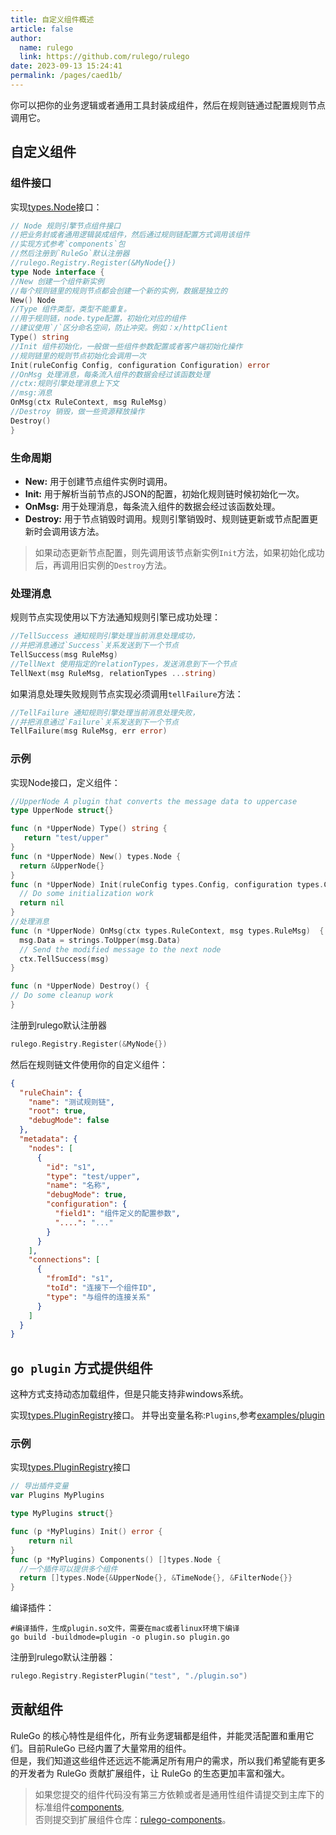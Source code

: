```yaml
---
title: 自定义组件概述
article: false
author: 
  name: rulego
  link: https://github.com/rulego/rulego
date: 2023-09-13 15:24:41
permalink: /pages/caed1b/
---
```


你可以把你的业务逻辑或者通用工具封装成组件，然后在规则链通过配置规则节点调用它。

## 自定义组件

### 组件接口

实现[types.Node](https://github.com/rulego/rulego/blob/main/api/types/types.go)接口：

```go
// Node 规则引擎节点组件接口
//把业务封或者通用逻辑装成组件，然后通过规则链配置方式调用该组件
//实现方式参考`components`包
//然后注册到`RuleGo`默认注册器
//rulego.Registry.Register(&MyNode{})
type Node interface {
//New 创建一个组件新实例
//每个规则链里的规则节点都会创建一个新的实例，数据是独立的
New() Node
//Type 组件类型，类型不能重复。
//用于规则链，node.type配置，初始化对应的组件
//建议使用`/`区分命名空间，防止冲突。例如：x/httpClient
Type() string
//Init 组件初始化，一般做一些组件参数配置或者客户端初始化操作
//规则链里的规则节点初始化会调用一次
Init(ruleConfig Config, configuration Configuration) error
//OnMsg 处理消息，每条流入组件的数据会经过该函数处理
//ctx:规则引擎处理消息上下文
//msg:消息
OnMsg(ctx RuleContext, msg RuleMsg)
//Destroy 销毁，做一些资源释放操作
Destroy()
}
```

### 生命周期

- **New:** 用于创建节点组件实例时调用。
- **Init:** 用于解析当前节点的JSON的配置，初始化规则链时候初始化一次。
- **OnMsg:** 用于处理消息，每条流入组件的数据会经过该函数处理。
- **Destroy:** 用于节点销毁时调用。规则引擎销毁时、规则链更新或节点配置更新时会调用该方法。
>如果动态更新节点配置，则先调用该节点新实例`Init`方法，如果初始化成功后，再调用旧实例的`Destroy`方法。

### 处理消息

规则节点实现使用以下方法通知规则引擎已成功处理：
```go
//TellSuccess 通知规则引擎处理当前消息处理成功，
//并把消息通过`Success`关系发送到下一个节点
TellSuccess(msg RuleMsg)
//TellNext 使用指定的relationTypes，发送消息到下一个节点
TellNext(msg RuleMsg, relationTypes ...string)
```

如果消息处理失败规则节点实现必须调用`tellFailure`方法：
```go
//TellFailure 通知规则引擎处理当前消息处理失败，
//并把消息通过`Failure`关系发送到下一个节点
TellFailure(msg RuleMsg, err error)
```

### 示例

实现Node接口，定义组件：

```go
//UpperNode A plugin that converts the message data to uppercase
type UpperNode struct{}

func (n *UpperNode) Type() string {
   return "test/upper"
}
func (n *UpperNode) New() types.Node {
  return &UpperNode{}
}
func (n *UpperNode) Init(ruleConfig types.Config, configuration types.Configuration) error {
  // Do some initialization work
  return nil
}
//处理消息
func (n *UpperNode) OnMsg(ctx types.RuleContext, msg types.RuleMsg)  {
  msg.Data = strings.ToUpper(msg.Data)
  // Send the modified message to the next node
  ctx.TellSuccess(msg)
}

func (n *UpperNode) Destroy() {
// Do some cleanup work
}
```

注册到rulego默认注册器
```go
rulego.Registry.Register(&MyNode{})
```

然后在规则链文件使用你的自定义组件：

``` json
{
  "ruleChain": {
    "name": "测试规则链",
    "root": true,
    "debugMode": false
  },
  "metadata": {
    "nodes": [
      {
        "id": "s1",
        "type": "test/upper",
        "name": "名称",
        "debugMode": true,
        "configuration": {
          "field1": "组件定义的配置参数",
          "....": "..."
        }
      }
    ],
    "connections": [
      {
        "fromId": "s1",
        "toId": "连接下一个组件ID",
        "type": "与组件的连接关系"
      }
    ]
  }
}
```

## `go plugin` 方式提供组件

这种方式支持动态加载组件，但是只能支持非windows系统。     

实现[types.PluginRegistry](https://github.com/rulego/rulego/blob/main/api/types/types.go)接口。
并导出变量名称:`Plugins`,参考[examples/plugin](https://github.com/rulego/rulego/tree/main/examples/plugin)

### 示例
实现[types.PluginRegistry](https://github.com/rulego/rulego/blob/main/api/types/types.go)接口

```go
// 导出插件变量
var Plugins MyPlugins

type MyPlugins struct{}

func (p *MyPlugins) Init() error {
    return nil
}
func (p *MyPlugins) Components() []types.Node {
  //一个插件可以提供多个组件
  return []types.Node{&UpperNode{}, &TimeNode{}, &FilterNode{}}
}
```

编译插件：
``` shell
#编译插件，生成plugin.so文件，需要在mac或者linux环境下编译
go build -buildmode=plugin -o plugin.so plugin.go
```

注册到rulego默认注册器：
```go
rulego.Registry.RegisterPlugin("test", "./plugin.so")
```

## 贡献组件

RuleGo 的核心特性是组件化，所有业务逻辑都是组件，并能灵活配置和重用它们。目前RuleGo 已经内置了大量常用的组件。     
但是，我们知道这些组件还远远不能满足所有用户的需求，所以我们希望能有更多的开发者为 RuleGo 贡献扩展组件，让 RuleGo 的生态更加丰富和强大。

> 如果您提交的组件代码没有第三方依赖或者是通用性组件请提交到主库下的标准组件[components](https://github.com/rulego/rulego),     
> 否则提交到扩展组件仓库：[rulego-components](https://github.com/rulego/rulego-components)。